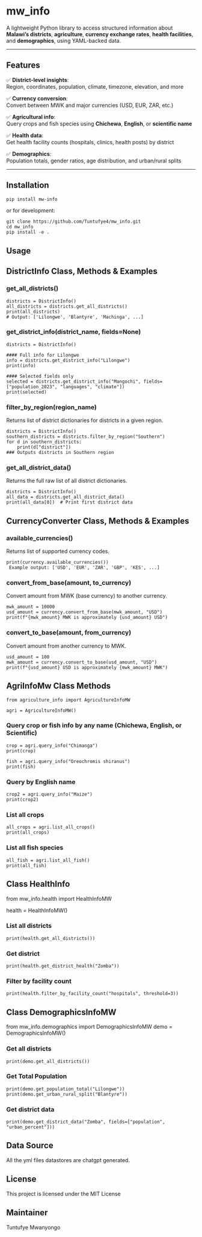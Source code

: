 # mw_info

A lightweight Python library to access structured information about **Malawi’s districts**, **agriculture**, **currency exchange rates**,
**health facilities**, and **demographics**, using YAML-backed data.


---

## Features

✅ **District-level insights**:  
Region, coordinates, population, climate, timezone, elevation, and more

✅ **Currency conversion**:  
Convert between MWK and major currencies (USD, EUR, ZAR, etc.)

✅ **Agricultural info**:  
Query crops and fish species using **Chichewa**, **English**, or **scientific name**

✅ **Health data**:  
Get health facility counts (hospitals, clinics, health posts) by district

✅ **Demographics**:  
Population totals, gender ratios, age distribution, and urban/rural splits

---

## Installation

```bash
pip install mw-info
```
or for development:

```
git clone https://github.com/Tuntufye4/mw_info.git
cd mw_info
pip install -e .
```

## Usage

## DistrictInfo Class, Methods & Examples

### get_all_districts()

```
districts = DistrictInfo()
all_districts = districts.get_all_districts()
print(all_districts)
# Output: ['Lilongwe', 'Blantyre', 'Machinga', ...]

```

### get_district_info(district_name, fields=None)

```
districts = DistrictInfo()

#### Full info for Lilongwe
info = districts.get_district_info("Lilongwe")
print(info)

#### Selected fields only
selected = districts.get_district_info("Mangochi", fields=["population_2023", "languages", "climate"])
print(selected)

```

### filter_by_region(region_name)

Returns list of district dictionaries for districts in a given region.

```
districts = DistrictInfo()
southern_districts = districts.filter_by_region("Southern")
for d in southern_districts:
    print(d["district"])
### Outputs districts in Southern region
```

### get_all_district_data()

Returns the full raw list of all district dictionaries.

```
districts = DistrictInfo()
all_data = districts.get_all_district_data()
print(all_data[0])  # Print first district data

```

## CurrencyConverter Class, Methods & Examples

### available_currencies()

Returns list of supported currency codes.

```
print(currency.available_currencies())
 Example output: ['USD', 'EUR', 'ZAR', 'GBP', 'KES', ...]

```

### convert_from_base(amount, to_currency)

Convert amount from MWK (base currency) to another currency.

```
mwk_amount = 10000
usd_amount = currency.convert_from_base(mwk_amount, "USD")
print(f"{mwk_amount} MWK is approximately {usd_amount} USD")

```

### convert_to_base(amount, from_currency)

Convert amount from another currency to MWK.

```
usd_amount = 100
mwk_amount = currency.convert_to_base(usd_amount, "USD")
print(f"{usd_amount} USD is approximately {mwk_amount} MWK")

```

## AgriInfoMw Class Methods

```
from agriculture_info import AgricultureInfoMW

agri = AgricultureInfoMW()

```

### Query crop or fish info by any name (Chichewa, English, or Scientific)

```
crop = agri.query_info("Chimanga")
print(crop)

fish = agri.query_info("Oreochromis shiranus")
print(fish)
```

### Query by English name

```
crop2 = agri.query_info("Maize")
print(crop2)

```
### List all crops

```
all_crops = agri.list_all_crops()
print(all_crops)

```

### List all fish species

```
all_fish = agri.list_all_fish()
print(all_fish)

```

## Class HealthInfo

from mw_info.health import HealthInfoMW

health = HealthInfoMW()

### List all districts

```
print(health.get_all_districts())
```

### Get district 

```
print(health.get_district_health("Zomba"))
```

### Filter by facility count

```
print(health.filter_by_facility_count("hospitals", threshold=3))
```
## Class DemographicsInfoMW

from mw_info.demographics import DemographicsInfoMW
demo = DemographicsInfoMW()

### Get all districts
```
print(demo.get_all_districts())
```

### Get Total Population

```
print(demo.get_population_total("Lilongwe"))
print(demo.get_urban_rural_split("Blantyre"))
```
### Get district data

```
print(demo.get_district_data("Zomba", fields=["population", "urban_percent"]))
```

## Data Source

All the yml files datastores are chatgpt generated.

## License

This project is licensed under the MIT License

## Maintainer

Tuntufye Mwanyongo
